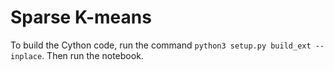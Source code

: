# Sparse K-means
To build the Cython code, run the command `python3 setup.py build_ext --inplace`. Then run the notebook.
